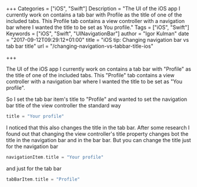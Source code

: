 +++
Categories = ["iOS", "Swift"]
Description = "The UI of the iOS app I currently work on contains a tab bar with Profile as the title of one of the included tabs. This Profile tab contains a view controller with a navigation bar where I wanted the title to be set as You profile."
Tags = ["iOS", "Swift"]
Keywords = ["iOS", "Swift", "UINavigationBar"]
author = "Igor Kulman"
date = "2017-09-12T09:29:12+01:00"
title = "iOS tip: Changing navigation bar vs tab bar title"
url = "/changing-navigation-vs-tabbar-title-ios"

+++

The UI of the iOS app I currently work on contains a tab bar with "Profile" as the title of one of the included tabs. This "Profile" tab contains a view controller with a navigation bar where I wanted the title to be set as "You profile". 

So I set the tab bar item's title to "Profile" and wanted to set the navigation bar title of the view controller the standard way

```swift
title = "Your profile"
```

I noticed that this also changes the title in the tab bar. After some research I found out that changing the view controller's title property changes bot the title in the navigation bar and in the bar bar. But you can change the title just for the navigation bar

<!--more-->

```swift
navigationItem.title = "Your profile"
```

and just for the tab bar

```swift
tabBarItem.title = "Profile"
```
